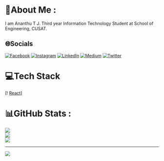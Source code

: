 # 💫About Me :
I am Ananthu T J. Third year Information Technology Student at School of Engineering, CUSAT.



## 🌐Socials
[![Facebook](https://img.shields.io/badge/Facebook-%231877F2.svg?logo=Facebook&logoColor=white)](https://facebook.com/deepakmsdev) [![Instagram](https://img.shields.io/badge/Instagram-%23E4405F.svg?logo=Instagram&logoColor=white)](https://www.instagram.com/_iamdeepakms/) [![LinkedIn](https://img.shields.io/badge/LinkedIn-%230077B5.svg?logo=linkedin&logoColor=white)](https://www.linkedin.com/in/iamdeepakms/) [![Medium](https://img.shields.io/badge/Medium-12100E?logo=medium&logoColor=white)](https://medium.com/@deepakcoder80) [![Twitter](https://img.shields.io/badge/Twitter-%231DA1F2.svg?logo=Twitter&logoColor=white)](https://twitter.com/iamdeepakms) 

# 💻Tech Stack
[! [React](https://img.shields.io/badge/React-20232A?style=for-the-badge&logo=react&logoColor=61DAFB)]
# 📊GitHub Stats :
![](https://github-readme-stats.vercel.app/api?username=Ananthutj&theme=merko&hide_border=false&include_all_commits=false&count_private=false)<br/>
![](https://github-readme-streak-stats.herokuapp.com/?user=Ananthutj&theme=merko&hide_border=false)<br/>
![](https://github-readme-stats.vercel.app/api/top-langs/?username=Ananthutj&theme=merko&hide_border=false&include_all_commits=false&count_private=false&layout=compact)




---
[![](https://visitcount.itsvg.in/api?id=Ananthutj&icon=0&color=3)](https://visitcount.itsvg.in)


  <!-- Proudly created with GPRM ( https://gprm.itsvg.in ) -->
  
